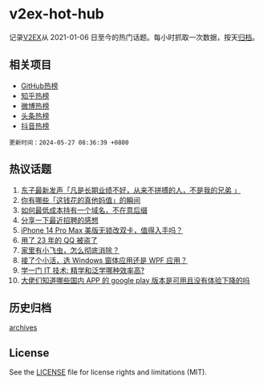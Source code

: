 # v2ex-hot-hub

 记录[V2EX](https://www.v2ex.com/)从 2021-01-06 日至今的热门话题。每小时抓取一次数据，按天[归档](archives)。
 
 ## 相关项目

- [GitHub热榜](https://github.com/lonnyzhang423/github-hot-hub)
- [知乎热榜](https://github.com/lonnyzhang423/zhihu-hot-hub)
- [微博热榜](https://github.com/lonnyzhang423/weibo-hot-hub)
- [头条热榜](https://github.com/lonnyzhang423/toutiao-hot-hub)
- [抖音热榜](https://github.com/lonnyzhang423/douyin-hot-hub)


 `更新时间：2024-05-27 08:36:39 +0800`

## 热议话题

1. [东子最新发声「凡是长期业绩不好，从来不拼搏的人，不是我的兄弟 」](https://www.v2ex.com/t/1044012)
1. [你有哪些「这钱花的真他妈值」的瞬间](https://www.v2ex.com/t/1044089)
1. [如何最低成本持有一个域名，不在意后缀](https://www.v2ex.com/t/1044099)
1. [分享一下最近招聘的感想](https://www.v2ex.com/t/1044119)
1. [iPhone 14 Pro Max 美版无锁改双卡，值得入手吗？](https://www.v2ex.com/t/1044019)
1. [用了 23 年的 QQ 被盗了](https://www.v2ex.com/t/1044017)
1. [家里有小飞虫，怎么彻底消除？](https://www.v2ex.com/t/1043997)
1. [接了个小活，选 Windows 窗体应用还是 WPF 应用？](https://www.v2ex.com/t/1043993)
1. [学一门 IT 技术: 精学和泛学哪种效率高?](https://www.v2ex.com/t/1043991)
1. [大佬们知道哪些国内 APP 的 google play 版本是可用且没有体验下降的吗](https://www.v2ex.com/t/1044007)

## 历史归档

[archives](archives)

## License

See the [LICENSE](LICENSE) file for license rights and limitations (MIT).

